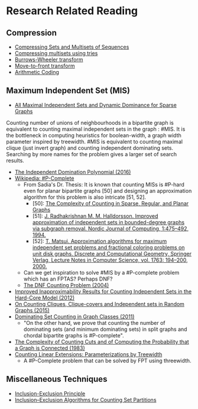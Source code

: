 # Research Related Reading

## Compression
 - [Compressing Sets and Multisets of Sequences](http://arxiv.org/pdf/1401.6410.pdf)
 - [Compressing multisets using tries](http://www.vincent-gripon.com/files/articles/2012-itw.pdf)
 - [Burrows-Wheeler transform](https://en.wikipedia.org/wiki/Burrows%E2%80%93Wheeler_transform)
 - [Move-to-front transform](https://en.wikipedia.org/wiki/Move-to-front_transform)
 - [Arithmetic Coding](https://en.wikipedia.org/wiki/Arithmetic_coding)

## Maximum Independent Set (MIS)
 - [All Maximal Independent Sets and Dynamic Dominance for Sparse Graphs](http://arxiv.org/pdf/cs/0407036v1.pdf)

Counting number of unions of neighbourhoods in a bipartite graph is equivalent to counting maximal independent sets in the graph : #MIS. It is the bottleneck in computing heuristics for boolean-width, a graph width parameter inspired by treewidth. #MIS is equivalent to counting maximal clique (just invert graph) and counting independent dominating sets. Searching by more names for the problem gives a larger set of search results.

 - [The Independent Domination Polynomial (2016)](https://arxiv.org/pdf/1602.08250.pdf)
 - [Wikipedia: #P-Complete](https://en.wikipedia.org/wiki/Sharp-P-complete)
   - From Sadia's Dr. Thesis: It is known that counting MISs is #P-hard even for planar bipartite graphs [50] and designing an approximation algorithm for this problem is also intricate [51, 52].
     - [50]: [The Complexity of Counting in Sparse, Regular, and Planar Graphs](http://epubs.siam.org/doi/abs/10.1137/S0097539797321602)
     - [51]: [J. Radhakrishnan M. M. Halldorsson. Improved approximation of independent sets in bounded-degree graphs via subgraph removal. Nordic Journal of Computing, 1:475–492, 1994.](https://pdfs.semanticscholar.org/87c3/3c65a183ecdcf362f1d42d28169b092afaad.pdf)
     - [52]: [T. Matsui. Approximation algorithms for maximum independent set problems and fractional coloring problems on unit disk graphs. Discrete and Computational Geometry, Springer Verlag, Lecture Notes in Computer Science, vol. 1763: 194–200, 2000.](https://link.springer.com/chapter/10.1007/978-3-540-46515-7_16)
   - Can we get inspiration to solve #MIS by a #P-complete problem which has an FPTAS? Perhaps DNF?
   - [The DNF Counting Problem (2004)](http://www.cs.cmu.edu/afs/cs/academic/class/15859-f04/www/scribes/lec8.pdf)
 - [Improved Inapproximability Results for Counting Independent Sets in the Hard-Core Model (2012)](https://arxiv.org/pdf/1105.5131.pdf)
 - [On Counting Cliques, Clique-covers and Independent sets in Random Graphs (2015)](https://arxiv.org/pdf/1411.6673.pdf)
 - [Dominating Set Counting in Graph Classes (2011)](http://dopal.cs.uec.ac.jp/okamotoy/PDF/2011/DS.pdf)
   - "On the other hand, we prove that counting the number of dominating sets (and minimum dominating sets) in split
graphs and chordal bipartite graphs is #P-complete".
 - [The Complexity of Counting Cuts and of Computing the Probability that a Graph is Connected (1983)](http://epubs.siam.org/doi/abs/10.1137/0212053)
 - [Counting Linear Extensions: Parameterizations by
Treewidth](http://drops.dagstuhl.de/opus/volltexte/2016/6390/pdf/LIPIcs-ESA-2016-39.pdf)
   - A #P-Complete problem that can be solved by FPT using threewidth.

## Miscellaneous Techniques
 - [Inclusion-Exclusion Principle](https://en.wikipedia.org/wiki/Inclusion%E2%80%93exclusion_principle)
 - [Inclusion–Exclusion Algorithms for Counting Set Partitions](http://citeseerx.ist.psu.edu/viewdoc/download?doi=10.1.1.98.1018&rep=rep1&type=pdf)
